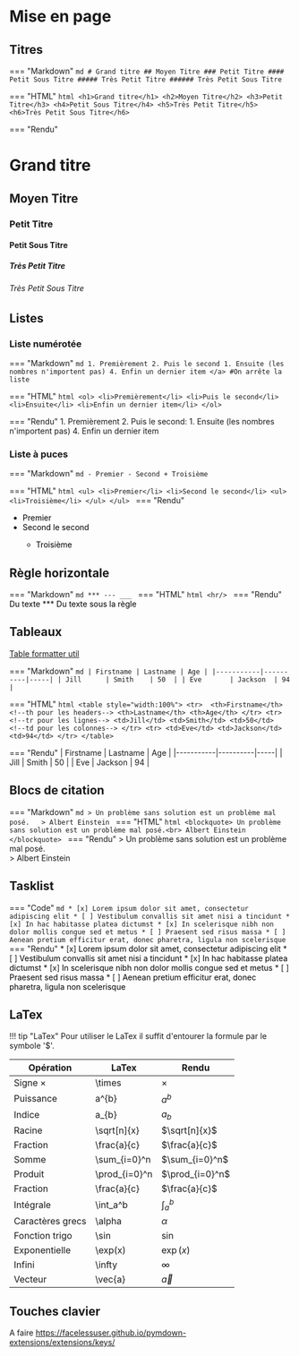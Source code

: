 # Mise en page

## Titres

=== "Markdown"
    ```md
    # Grand titre
    ## Moyen Titre
    ### Petit Titre
    #### Petit Sous Titre
    ##### Très Petit Titre
    ###### Très Petit Sous Titre
    ```

=== "HTML"
    ````html
    <h1>Grand titre</h1>
        <h2>Moyen Titre</h2>
            <h3>Petit Titre</h3>
                <h4>Petit Sous Titre</h4>
                    <h5>Très Petit Titre</h5>
                        <h6>Très Petit Sous Titre</h6>
    ````

=== "Rendu"
    <h1 class="headers_exemples">Grand titre</h1>
        <h2 class="headers_exemples">Moyen Titre</h2>
            <h3 class="headers_exemples">Petit Titre</h3>
                <h4 class="headers_exemples">Petit Sous Titre</h4>
                    <h5 class="headers_exemples">Très Petit Titre</h5>
                        <h6 class="headers_exemples">Très Petit Sous Titre</h6>


## Listes

### Liste numérotée

=== "Markdown"
    ```md
    1. Premièrement
    2. Puis le second
    1. Ensuite (les nombres n'importent pas)
    4. Enfin un dernier item
    </a> #On arrête la liste
    ```

=== "HTML"
    ````html
    <ol>
        <li>Premièrement</li>
        <li>Puis le second</li>
        <li>Ensuite</li>
        <li>Enfin un dernier item</li>
    </ol>
    ````

=== "Rendu"
    1. Premièrement
    2. Puis le second:
    1. Ensuite (les nombres n'importent pas)
    4. Enfin un dernier item

### Liste à puces

=== "Markdown"
    ```md
    - Premier
    - Second
        + Troisième
    ```

=== "HTML"
    ```html
    <ul>
        <li>Premier</li>
        <li>Second le second</li>
        <ul>
            <li>Troisième</li>
        </ul>
    </ul>
    ```
=== "Rendu" 
    <ul><span style="color: black"> <!-- Pas en markdown a cause de la couleur, mais ça marche sinon -->
        <li>Premier</li>
        <li>Second le second</li>
        <ul>
            <li>Troisième</li>
        </ul>
    </span></ul>


## Règle horizontale
    
=== "Markdown"
    ```md
    ***
    ---
    ___
    ```
=== "HTML"
    ```html
    <hr/>
    ```
=== "Rendu"
    <span style="color: black">Du texte</span>
    ***
    <span style="color: black">Du texte sous la règle</span>


## Tableaux

[Table formatter util](http://markdowntable.com/)  

=== "Markdown"
    ```md
    | Firstname | Lastname | Age |
    |-----------|----------|-----|
    | Jill      | Smith    | 50  |
    | Eve       | Jackson  | 94  |
    ```

=== "HTML"
    ```html
        <table style="width:100%">
        <tr> 
        <th>Firstname</th>   <!--th pour les headers-->
        <th>Lastname</th>
        <th>Age</th>
        </tr>
        <tr>                   <!--tr pour les lignes-->
        <td>Jill</td>
        <td>Smith</td>
        <td>50</td>          <!--td pour les colonnes-->
        </tr>
        <tr>
        <td>Eve</td>
        <td>Jackson</td>
        <td>94</td>
        </tr>
    </table> 
    ```

=== "Rendu"
    | Firstname | Lastname | Age |
    |-----------|----------|-----|
    | Jill      | Smith    | 50  |
    | Eve       | Jackson  | 94  |

## Blocs de citation

=== "Markdown"
    ```md
    > Un problème sans solution est un problème mal posé.  
    > Albert Einstein
    ```
=== "HTML"
    ```html
    <blockquote>
    Un problème sans solution est un problème mal posé.<br>
    Albert Einstein
    </blockquote>
    ```
=== "Rendu"
    > Un problème sans solution est un problème mal posé.  
    > Albert Einstein

## Tasklist

=== "Code"
    ```md
    * [x] Lorem ipsum dolor sit amet, consectetur adipiscing elit
    * [ ] Vestibulum convallis sit amet nisi a tincidunt
        * [x] In hac habitasse platea dictumst
        * [x] In scelerisque nibh non dolor mollis congue sed et metus
        * [ ] Praesent sed risus massa
    * [ ] Aenean pretium efficitur erat, donec pharetra, ligula non scelerisque
    ```
=== "Rendu" 
    * [x] <span style="color: black">Lorem ipsum dolor sit amet, consectetur adipiscing elit</span>
    * [ ] <span style="color: black">Vestibulum convallis sit amet nisi a tincidunt</span>
        * [x] <span style="color: black">In hac habitasse platea dictumst</span>
        * [x] <span style="color: black">In scelerisque nibh non dolor mollis congue sed et metus</span>
        * [ ] <span style="color: black">Praesent sed risus massa</span>
    * [ ] <span style="color: black">Aenean pretium efficitur erat, donec pharetra, ligula non scelerisque</span>

## LaTex

!!! tip "LaTex"
    Pour utiliser le LaTex il suffit d'entourer la formule par le symbole '$'.

| Opération        | LaTex         | Rendu           |
|------------------|---------------|-----------------|
| Signe $\times$   | \times        | $\times$        |
| Puissance        | a^{b}         | $a^{b}$         |
| Indice           | a_{b}         | $a_{b}$         |
| Racine           | \sqrt[n]{x}   | $\sqrt[n]{x}$   |
| Fraction         | \frac{a}{c}   | $\frac{a}{c}$   |
| Somme            | \sum_{i=0}^n  | $\sum_{i=0}^n$  |
| Produit          | \prod_{i=0}^n | $\prod_{i=0}^n$ |
| Fraction         | \frac{a}{c}   | $\frac{a}{c}$   |
| Intégrale        | \int_a^b      | $\int_a^b$      |
| Caractères grecs | \alpha        | $\alpha$        |
| Fonction trigo   | \sin          | $\sin$          |
| Exponentielle    | \exp(x)       | $\exp(x)$       |
| Infini           | \infty        | $\infty$        |
| Vecteur          | \vec{a}       | $\vec{a}$       |

## Touches clavier

A faire
https://facelessuser.github.io/pymdown-extensions/extensions/keys/

